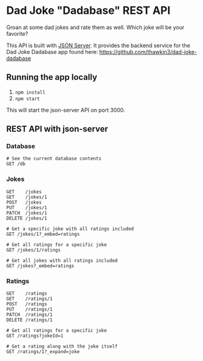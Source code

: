 # Dad Joke "Dadabase" REST API

Groan at some dad jokes and rate them as well. Which joke will be your favorite?

This API is built with [JSON Server](https://github.com/typicode/json-server). It provides the backend service for the Dad Joke Dadabase app found here: https://github.com/thawkin3/dad-joke-dadabase

## Running the app locally

1. `npm install`
2. `npm start`

This will start the json-server API on port 3000.

## REST API with json-server

### Database

```
# See the current database contents
GET /db
```

### Jokes

```
GET    /jokes
GET    /jokes/1
POST   /jokes
PUT    /jokes/1
PATCH  /jokes/1
DELETE /jokes/1

# Get a specific joke with all ratings included
GET /jokes/1?_embed=ratings

# Get all ratings for a specific joke
GET /jokes/1/ratings

# Get all jokes with all ratings included
GET /jokes?_embed=ratings
```

### Ratings

```
GET    /ratings
GET    /ratings/1
POST   /ratings
PUT    /ratings/1
PATCH  /ratings/1
DELETE /ratings/1

# Get all ratings for a specific joke
GET /ratings?jokeId=1

# Get a rating along with the joke itself
GET /ratings/1?_expand=joke
```
